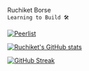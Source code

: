 Ruchiket Borse
<br/>
`Learning to Build 🛠️`
<br/>
<br/>
[![Peerlist](https://github-readme-badge.peerlist.io/api/ruchiket100)](https://peerlist.io/ruchiket100)


[![Ruchiket's GitHub stats](https://github-readme-stats.vercel.app/api?username=ruchiket100)](https://github.com/anuraghazra/github-readme-stats)

[![GitHub Streak](https://streak-stats.demolab.com/?user=ruchiket100&theme=dark)](https://git.io/streak-stats)
